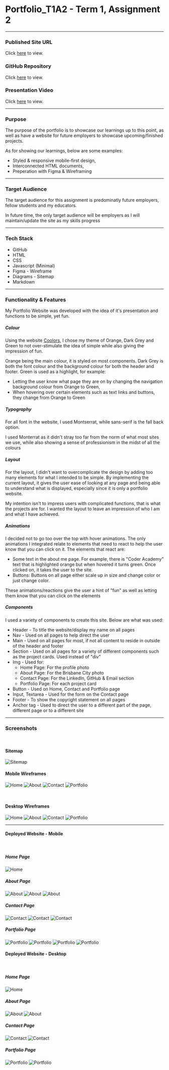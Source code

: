 # Portfolio_T1A2 - Term 1, Assignment 2

---

### Published Site URL

Click [here](https://assignment-t1a2.netlify.app/) to view.

### GitHub Repository

Click [here](https://github.com/Hader0/Portfolio_T1A2) to view.

### Presentation Video

Click [here](https://vimeo.com/926749512?share=copy) to view.

---

### Purpose

The purpose of the portfolio is to showcase our learnings up to this point, as well as have a website for future employers to showcase upcoming/finished projects. 

As for showing our learnings, below are some examples:

- Styled & responsive mobile-first design,
- Interconnected HTML documents,
- Preperation with Figma & Wireframing

---

### Target Audience

The target audience for this assignment is predominatly future employers, fellow students and my educators. 

In future time, the only target audience will be employers as I will maintain/update the site as my skills progress

---

### Tech Stack

- GitHub
- HTML
- CSS
- Javascript (Minimal)
- Figma - Wireframe
- Diagrams - Sitemap
- Markdown

---

### Functionality & Features

My Portfolio Website was developed with the idea of it's presentation and functions to be simple, yet fun.

##### Colour

Using the website [Coolors](https://coolors.co/), I chose my theme of Orange, Dark Grey and Green to not over-stimulate the idea of simple while also giving the impression of fun.

Orange being the main colour, it is styled on most components. Dark Grey is both the font colour and the background colour for both the header and footer. Green is used as a highlight, for example:

- Letting the user know what page they are on by changing the navigation background colour from Orange to Green,
- When hovering over certain elements such as text links and buttons, they change from Orange to Green

##### Typography

For all font in the website, I used Montserrat, while sans-serif is the fall back option.

I used Monterrat as it didn't stray too far from the norm of what most sites we use, while also showing a sense of professionism in the midst of all the colours

##### Layout

For the layout, I didn't want to overcomplicate the design by adding too many elements for what I intended to be simple. By implementing the current layout, it gives the user ease of looking at any page and being able to understand what is displayed, especially since it is only a portfolio website. 

My intention isn't to impress users with complicated functions, that is what the projects are for. I wanted the layout to leave an impression of who I am and what I have achieved.

##### Animations

I decided not to go too over the top with hover animations. The only animations I integrated relate to elements that need to react to help the user know that you can click on it. The elements that react are:

- Some text in the about me page. For example, there is "Coder Academy" text that is highlighted orange but when hovered it turns green. Once clicked on, it takes the user to the site.
- Buttons: Buttons on all page either scale up in size and change color or just change color.

These animations/reactions give the user a hint of "fun" as well as letting them know that you can click on the elements

##### Components 

I used a variety of components to create this site. Below are what was used:

- Header - To title the website/display my name on all pages
- Nav - Used on all pages to help direct the user
- Main - Used on all pages for most, if not all content to reside in outside of the header and footer
- Section - Used on all pages for a variety of different components such as the project cards. Used instead of "div"
- Img - Used for:
    - Home Page: For the profile photo
    - About Page: For the Brisbane City photo
    - Contact Page: For the LinkedIn, GitHub & Email section
    - Portfolio Page: For each project card
- Button - Used on Home, Contact and Portfolio page
- Input, Textarea - Used for the form on the Contact page
- Footer - To show the copyright statement on all pages
- Anchor tag - Used to direct the user to a different part of the page, different page or to a different site

---

### Screenshots

<br />

#### Sitemap
![Sitemap](/docs/Sitemap/Sitemap.png)

#### Mobile Wireframes
![Home](/docs/FigmaWireframe/Home-Mobile.png)
![About](/docs/FigmaWireframe/About-Mobile.png)
![Contact](/docs/FigmaWireframe/Contact-Mobile.png)
![Portfolio](/docs/FigmaWireframe/Portfolio-Mobile.png)

<br />

#### Desktop Wireframes
![Home](/docs/FigmaWireframe/Home-Dekstop.png)
![About](/docs/FigmaWireframe/About-Desktop.png)
![Contact](/docs/FigmaWireframe/Contact-Desktop.png)
![Portfolio](/docs/FigmaWireframe/Portfolio-Desktop.png)

---

#### Deployed Website - Mobile

<br />

##### Home Page
![Home](/docs/Screenshots/Mobile/Home-Mobile.png)

##### About Page
![About](/docs/Screenshots/Mobile/About1-Mobile.png)
![About](/docs/Screenshots/Mobile/About2-Mobile.png)
![About](/docs/Screenshots/Mobile/About3-Mobile.png)

##### Contact Page
![Contact](/docs/Screenshots/Mobile/Contact1-Mobile.png)
![Contact](/docs/Screenshots/Mobile/Contact2-Mobile.png)
![Contact](/docs/Screenshots/Mobile/Contact3-Mobile.png)

##### Portfolio Page
![Portfolio](/docs/Screenshots/Mobile/Portfolio1-Mobile.png)
![Portfolio](/docs/Screenshots/Mobile/Portfolio2-Mobile.png)
![Portfolio](/docs/Screenshots/Mobile/Portfolio3-Mobile.png)
![Portfolio](/docs/Screenshots/Mobile/Portfolio4-Mobile.png)

#### Deployed Website - Desktop

<br />

##### Home Page
![Home](/docs/Screenshots/Desktop/Home-Desktop.png)

##### About Page
![About](/docs/Screenshots/Desktop/About1-Desktop.png)
![About](/docs/Screenshots/Desktop/About2-Desktop.png)

##### Contact Page
![Contact](/docs/Screenshots/Desktop/Contact1-Desktop.png)
![Contact](/docs/Screenshots/Desktop/Contact2-Desktop.png)

##### Portfolio Page
![Portfolio](/docs/Screenshots/Desktop/Portfolio1-Desktop.png)
![Portfolio](/docs/Screenshots/Desktop/Portfolio2-Desktop.png)